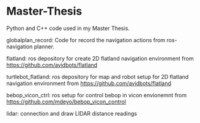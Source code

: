 # Master-Thesis
Python and C++ code used in my Master Thesis.


globalplan_record: Code for record the navigation actions from ros-navigation planner.

flatland: ros depository for create 2D flatland navigation environment from https://github.com/avidbots/flatland

turtlebot_flatland: ros depository for map and robot setup for 2D flatland navigation environment from https://github.com/avidbots/flatland

bebop_vicon_ctrl: ros setup for control bebop in vicon envionemnt from https://github.com/mdeyo/bebop_vicon_control

lidar: connection and draw LIDAR distance readings

